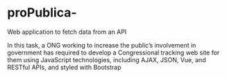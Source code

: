# proPublica-
Web application to fetch data from an API 

In this task, a ONG working to increase the public’s involvement in government has required to develop a Congressional tracking web site for them using JavaScript technologies, including AJAX, JSON, Vue, and RESTful APIs, and styled with Bootstrap
